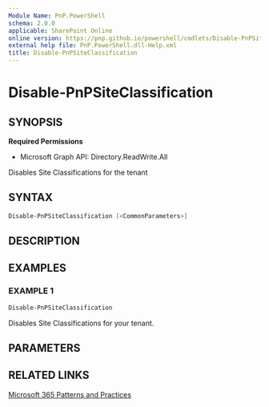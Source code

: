 ```yaml
---
Module Name: PnP.PowerShell
schema: 2.0.0
applicable: SharePoint Online
online version: https://pnp.github.io/powershell/cmdlets/Disable-PnPSiteClassification.html
external help file: PnP.PowerShell.dll-Help.xml
title: Disable-PnPSiteClassification
---
```

  
# Disable-PnPSiteClassification

## SYNOPSIS

**Required Permissions**

  * Microsoft Graph API: Directory.ReadWrite.All

Disables Site Classifications for the tenant

## SYNTAX

```powershell
Disable-PnPSiteClassification [<CommonParameters>]
```

## DESCRIPTION

## EXAMPLES

### EXAMPLE 1
```powershell
Disable-PnPSiteClassification
```

Disables Site Classifications for your tenant.

## PARAMETERS

## RELATED LINKS

[Microsoft 365 Patterns and Practices](https://aka.ms/m365pnp)


